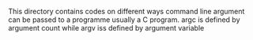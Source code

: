 This directory contains codes on different ways command line argument can be passed to a programme usually a C program. argc is defined by argument count while argv iss defined by argument variable
